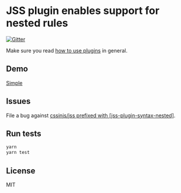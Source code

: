 # JSS plugin enables support for nested rules

[![Gitter](https://badges.gitter.im/JoinChat.svg)](https://gitter.im/cssinjs/lobby)

Make sure you read [how to use
plugins](https://github.com/cssinjs/jss/blob/master/docs/setup.md#setup-with-custom-plugins)
in general.

## Demo

[Simple](http://cssinjs.github.io/examples/plugins/jss-plugin-syntax-nested/simple/index.html)

## Issues

File a bug against [cssinjs/jss prefixed with \[jss-plugin-syntax-nested\]](https://github.com/cssinjs/jss/issues/new?title=[jss-plugin-syntax-nested]%20).

## Run tests

```bash
yarn
yarn test
```

## License

MIT
